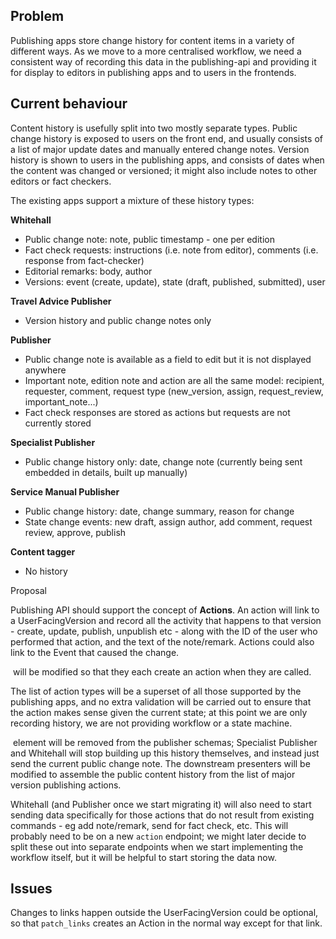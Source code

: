 ## Problem

Publishing apps store change history for content items in a variety of different ways. As we move to a more centralised workflow, we need a consistent way of recording this data in the publishing-api and providing it for display to editors in publishing apps and to users in the frontends.

## Current behaviour

Content history is usefully split into two mostly separate types. Public change history is exposed to users on the front end, and usually consists of a list of major update dates and manually entered change notes. Version history is shown to users in the publishing apps, and consists of dates when the content was changed or versioned; it might also include notes to other editors or fact checkers.

The existing apps support a mixture of these history types:

**Whitehall**

- Public change note: note, public timestamp - one per edition
- Fact check requests: instructions (i.e. note from editor), comments (i.e. response from fact-checker)
- Editorial remarks: body, author
- Versions: event (create, update), state (draft, published, submitted), user

**Travel Advice Publisher**

- Version history and public change notes only

**Publisher**

- Public change note is available as a field to edit but it is not displayed anywhere
- Important note, edition note and action are all the same model: recipient, requester, comment, request type (new\_version, assign, request\_review, important\_note...)
- Fact check responses are stored as actions but requests are not currently stored

**Specialist Publisher**

- Public change history only: date, change note (currently being sent embedded in details, built up manually)

**Service Manual Publisher**

- Public change history: date, change summary, reason for change
- State change events: new draft, assign author, add comment, request review, approve, publish

**Content tagger**

- No history

Proposal

Publishing API should support the concept of **Actions**. An action will link to a UserFacingVersion and record all the activity that happens to that version - create, update, publish, unpublish etc - along with the ID of the user who performed that action, and the text of the note/remark. Actions could also link to the Event that caused the change.

&nbsp;will be modified so that they each create an action when they are called.

The list of action types will be a superset of all those supported by the publishing apps, and no extra validation will be carried out to ensure that the action makes sense given the current state; at this point we are only recording history, we are not providing workflow or a state machine.

&nbsp;element will be removed from the publisher schemas; Specialist Publisher and Whitehall will stop building up this history themselves, and instead just send the current public change note. The downstream presenters will be modified to assemble the public content history from the list of major version publishing actions.

Whitehall (and Publisher once we start migrating it) will also need to start sending data specifically for those actions that do not result from existing commands - eg add note/remark, send for fact check, etc. This will probably need to be on a new&nbsp;`action` endpoint; we might later decide to split these out into separate endpoints when we start implementing the workflow itself, but it will be helpful to start storing the data now.

## Issues

Changes to links happen outside the UserFacingVersion could be optional, so that `patch_links`&nbsp;creates an Action in the normal way except for that link.

